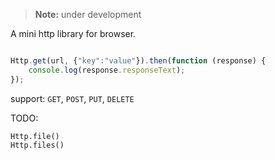 
> **Note:** under development

A mini http library for browser.

```javascript

Http.get(url, {"key":"value"}).then(function (response) {
    console.log(response.responseText);
});
```

support: `GET`, `POST`, `PUT`, `DELETE`

TODO:

```
Http.file()
Http.files()
```

